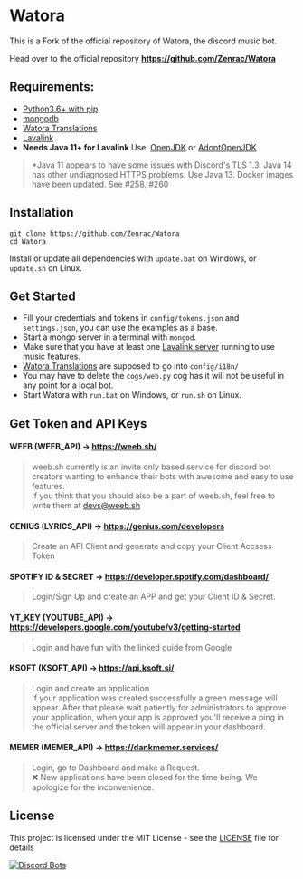 # Watora
This is a Fork of the official repository of Watora, the discord music bot.

Head over to the official repository **https://github.com/Zenrac/Watora**

## Requirements: <br>
- [Python3.6+ with pip](https://www.python.org/downloads/)<br>
- [mongodb](https://www.mongodb.com/download-center/community) <br>
- [Watora Translations](https://github.com/Zenrac/watora-translations) <br>
- [Lavalink](https://github.com/Frederikam/Lavalink) <br>
- **Needs Java 11+ for Lavalink** Use: [OpenJDK](https://jdk.java.net/archive/) or [AdoptOpenJDK](https://adoptopenjdk.net/releases.html?variant=openjdk13&jvmVariant=hotspot) <br>
> *Java 11 appears to have some issues with Discord's TLS 1.3. Java 14 has other undiagnosed HTTPS problems. Use Java 13. Docker images have been updated. See #258, #260

## Installation
```
git clone https://github.com/Zenrac/Watora
cd Watora
```
Install or update all dependencies with `update.bat` on Windows, or `update.sh` on Linux.<br>

## Get Started
- Fill your credentials and tokens in `config/tokens.json` and `settings.json`, you can use the examples as a base.<br>
- Start a mongo server in a terminal with `mongod`.<br>
- Make sure that you have at least one [Lavalink server](https://github.com/Frederikam/Lavalink) running to use music features.<br>
- [Watora Translations](https://github.com/Zenrac/watora-translations) are supposed to go into `config/i18n/`<br>
- You may have to delete the `cogs/web.py` cog has it will not be useful in any point for a local bot.<br>
- Start Watora with `run.bat` on Windows, or `run.sh` on Linux.<br>

## Get Token and API Keys

#### WEEB (WEEB_API) -> https://weeb.sh/ 
> weeb.sh currently is an invite only based service for discord bot creators wanting to enhance their bots with awesome and easy to use features.<br>If you think that you should also be a part of weeb.sh, feel free to write them at devs@weeb.sh


#### GENIUS (LYRICS_API) -> https://genius.com/developers <br>
> Create an API Client and generate and copy your Client Accsess Token


#### SPOTIFY ID & SECRET -> https://developer.spotify.com/dashboard/ <br>
> Login/Sign Up and create an APP and get your Client ID & Secret.


#### YT_KEY (YOUTUBE_API) -> https://developers.google.com/youtube/v3/getting-started <br>
> Login and have fun with the linked guide from Google


#### KSOFT (KSOFT_API) -> https://api.ksoft.si/
> Login and create an application<br>If your application was created successfully a green message will appear. After that please wait patiently for administrators to approve your application, when your app is approved you'll receive a ping in the official server and the token will appear in your dashboard.


#### MEMER (MEMER_API) -> https://dankmemer.services/ 
> Login, go to Dashboard and make a Request.<br>❌ New applications have been closed for the time being. We apologize for the inconvenience.



## License

This project is licensed under the MIT License - see the [LICENSE](LICENSE) file for details

[![Discord Bots](https://discordbots.org/api/widget/220644154177355777.svg)](https://discordbots.org/bot/220644154177355777)
